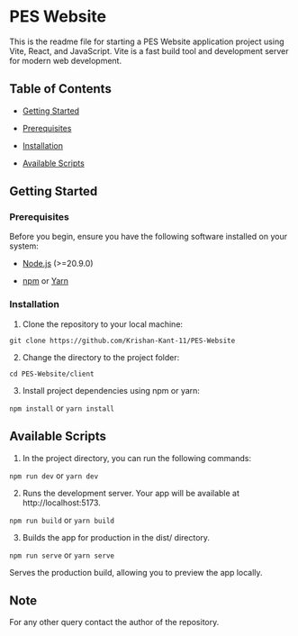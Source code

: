 # PES Website

  

This is the readme file for starting a PES Website application project using Vite, React, and JavaScript. Vite is a fast build tool and development server for modern web development.

  

## Table of Contents

  

-  [Getting Started](#getting-started)

-  [Prerequisites](#prerequisites)

-  [Installation](#installation)

-  [Available Scripts](#available-scripts)
  

## Getting Started

  

### Prerequisites

  

Before you begin, ensure you have the following software installed on your system:

  

-  [Node.js](https://nodejs.org/) (>=20.9.0)

-  [npm](https://www.npmjs.com/) or [Yarn](https://yarnpkg.com/)

  

### Installation

  

1. Clone the repository to your local machine:

  ```git clone https://github.com/Krishan-Kant-11/PES-Website```

  

2. Change the directory to the project folder:

  ```cd PES-Website/client```

3. Install project dependencies using npm or yarn:

  ```npm install``` or ```yarn install```

## Available Scripts

1. In the project directory, you can run the following commands:

  ```npm run dev``` or ```yarn dev```

2. Runs the development server. Your app will be available at http://localhost:5173.

```npm run build``` or ```yarn build```

3. Builds the app for production in the dist/ directory.

```npm run serve``` or ```yarn serve```

Serves the production build, allowing you to preview the app locally.

## Note
For any other query contact the author of the repository.